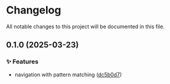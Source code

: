 <!-- header -->
# Changelog

All notable changes to this project will be documented in this file.

<!-- version:0.1.0 -->
## 0.1.0 (2025-03-23)

<!-- changelog -->
### ✨ Features

- navigation with pattern matching ([dc5b0d7](https://github.com/Wroud/foundation/commit/dc5b0d7))

